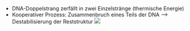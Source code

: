 - DNA-Doppelstrang zerfällt in zwei Einzelstränge (thermische Energie)
- Kooperativer Prozess: Zusammenbruch eines Teils der DNA --> Destabilisierung der Reststruktur
![](Pasted%20image%2020231204103545.png)
